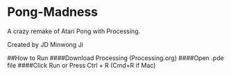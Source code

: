 Pong-Madness
============

A crazy remake of Atari Pong with Processing.

Created by JD Minwong Ji

##How to Run
####Download Processing (Processing.org)
####Open .pde file
####Click Run or Press Ctrl + R (Cmd+R if Mac)
